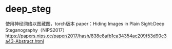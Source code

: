 # deep_steg
使用神经网络以图藏图，torch版本 
paper：Hiding Images in Plain Sight:Deep Steganography（NIPS2017）  https://papers.nips.cc/paper/2017/hash/838e8afb1ca34354ac209f53d90c3a43-Abstract.html
